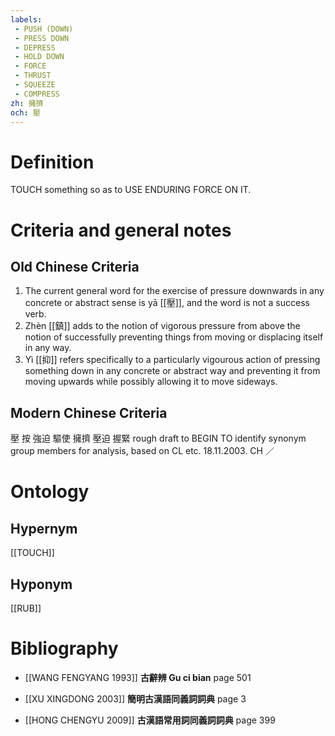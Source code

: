 ```yaml
---
labels: 
 - PUSH (DOWN)
 - PRESS DOWN
 - DEPRESS
 - HOLD DOWN
 - FORCE
 - THRUST
 - SQUEEZE
 - COMPRESS
zh: 擁擠
och: 壓
---
```


# Definition
TOUCH something so as to USE ENDURING FORCE ON IT.
# Criteria and general notes
## Old Chinese Criteria
1. The current general word for the exercise of pressure downwards in any concrete or abstract sense is yā [[壓]], and the word is not a success verb.
2. Zhèn [[鎮]] adds to the notion of vigorous pressure from above the notion of successfully preventing things from moving or displacing itself in any way.
3. Yì [[抑]] refers specifically to a particularly vigourous action of pressing something down in any concrete or abstract way and preventing it from moving upwards while possibly allowing it to move sideways.
## Modern Chinese Criteria
壓
按
強迫
驅使
擁擠
壓迫
握緊
rough draft to BEGIN TO identify synonym group members for analysis, based on CL etc. 18.11.2003. CH ／
# Ontology

## Hypernym
[[TOUCH]]
## Hyponym
[[RUB]]
# Bibliography
- [[WANG FENGYANG 1993]]
**古辭辨 Gu ci bian** page 501

- [[XU XINGDONG 2003]]
**簡明古漢語同義詞詞典** page 3

- [[HONG CHENGYU 2009]]
**古漢語常用詞同義詞詞典** page 399
